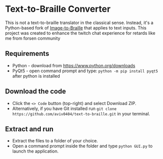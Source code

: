 # Text-to-Braille Converter
This is not a text-to-braille translator in the classical sense. Instead, it's a Python-based fork of [Image-to-Braille](https://github.com/505e06b2/Image-to-Braille) that applies to text inputs.
This project was created to enhance the twitch chat experience for retards like me from forsen community

## Requirements
- Python - download from https://www.python.org/downloads
- PyQt5 - open command prompt and type: `python -m pip install pyqt5` after python is installed

## Download the code
- Click the `<> Code` button (top-right) and select Download ZIP.
- Alternatively, if you have Git installed run `git clone https://github.com/aviv0404/text-to-braille.git` in your terminal.

## Extract and run
- Extract the files to a folder of your choice.
- Open a command prompt inside the folder and type `python GUI.py` to launch the application.
